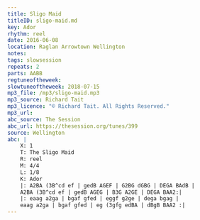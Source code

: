 ```yaml
---
title: Sligo Maid
titleID: sligo-maid.md
key: Ador
rhythm: reel
date: 2016-06-08
location: Raglan Arrowtown Wellington
notes:
tags: slowsession
repeats: 2 
parts: AABB 
regtuneoftheweek:
slowtuneoftheweek: 2018-07-15
mp3_file: /mp3/sligo-maid.mp3
mp3_source: Richard Tait
mp3_licence: "© Richard Tait. All Rights Reserved."
mp3_url:
abc_source: The Session
abc_url: https://thesession.org/tunes/399
source: Wellington
abc: |
    X: 1
    T: The Sligo Maid
    R: reel
    M: 4/4
    L: 1/8
    K: Ador
    |: A2BA (3B^cd ef | gedB AGEF | G2BG dGBG | DEGA BAdB |
    A2BA (3B^cd ef | gedB AGEG | B3G A2GE | DEGA BAA2:|
    |: eaag a2ga | bgaf gfed | eggf g2ge | dega bgag |
    eaag a2ga | bgaf gfed | eg (3gfg edBA | dBgB BAA2 :|
---
```

